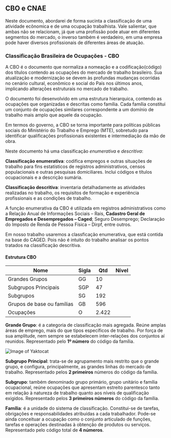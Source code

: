 ## CBO e CNAE

Neste documento, abordarei de forma sucinta a classificação de uma atividade ecônomica e de uma ocupação trabalhista. Vale salientar, que ambas não se relacionam, já que uma profissão pode atuar em diferentes segmentos do mercado, o inverso também é verdadeiro, em uma empresa pode haver diversos profissionais de diferentes áreas de atuação.


### Classificação Brasileira de Ocupações - CBO

A CBO é o documento que normaliza a nomeação e a codificação(código) dos títulos contendo as ocupações do mercado de trabalho brasileiro. Sua atualização e modernização se devem às profundas mudanças ocorridas no cenário cultural, econômico e social do País nos últimos anos, implicando alterações estruturais no mercado de trabalho.

O documento foi desenvolvido em uma estrutura hierarquica, contendo as ocupações que organizadas e descritas como família. Cada família constitui um conjunto de ocupações similares correspondente a um domínio de trabalho mais amplo que aquele da ocupação.

Em termos do governo, a CBO se torna importante para políticas públicas sociais do Ministério do Trabalho e Emprego (MTE), sobretudo para identificar qualificações profissionais existentes e intermediação da mão de obra.

Neste documento há uma classificação *enumerativa* e *descritiva*:

**Classificação enumerativa**: codifica empregos e outras situações de trabalho para fins estatísticos de registros administrativos, censos populacionais e outras pesquisas domiciliares. Inclui códigos e títulos ocupacionais e a descrição sumária.

**Classificação descritiva**: inventaria detalhadamente as atividades realizadas no trabalho, os requisitos de formação e experiência profissionais e as condições de trabalho.

A função enumerativa da CBO é utilizada em registros administrativos como a Relação
Anual de Informações Sociais – Rais, **Cadastro Geral de Empregados e Desempregados – Caged**;
Seguro Desemprego; Declaração do Imposto de Renda de Pessoa Física – Dirpf, entre outros.

Em nosso trabalho usaremos a classficação enumerativa, que está contida na base do CAGED. Pois não é intuito do trabalho analisar os pontos tratados na classificação descritiva.

#### Estrutura CBO

|Nome   	                |Sigla   	|Qtd   	|Nível  |
|---	                    |---	    |---	|---	|
|Grandes Grupos   	        |GG   	    |10   	|   	|
|Subgrupos Principais   	|SGP   	    |47   	|   	|
|Subgrupos  	            |SG   	    |192   	|   	|
|Grupos de base ou famílias |GB   	    |596   	|   	|
|Ocupações   	            |O   	    |2.422	|   	|



**Grande Grupo**: é a categoria de classificação mais agregada. Reúne amplas áreas de emprego, mais do que tipos específicos de trabalho. Por força de sua amplitude, nem sempre se estabelecem inter-relações dos conjuntos aí reunidos. Representado pelo **1º número** do código da família.

![Image of Yaktocat](http://www.mtecbo.gov.br/cbosite/images/familia1.gif)

**Subgrupo Principal**: trata-se de agrupamento mais restrito que o grande grupo, e configura, principalmente, as grandes linhas do mercado de trabalho. Representado pelos **2 primeiros** números do código da família.


**Subgrupo**: também denominado grupo primário, grupo unitário e família ocupacional, reúne ocupações que apresentam estreito parentesco tanto em relação à natureza de trabalho quanto aos níveis de qualificação exigidos. Representado pelos **3 primeiros números** do código da família.

**Família**: é a unidade do sistema de classificação. Constitui-se de tarefas, obrigações e responsabilidades atribuídas a cada trabalhador. Pode-se ainda conceituar a ocupação como o conjunto articulado de funções, tarefas e operações destinadas à obtenção de produtos ou serviços. Representado pelo código total de **4 números**.

